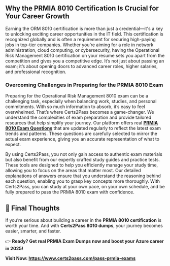 <h2 data-end="246" data-start="152"><strong data-end="328" data-start="248">Why the PRMIA 8010 Certification Is Crucial for Your Career Growth</strong></h2>

<p data-end="980" data-start="330">Earning the ORM 8010 certification is more than just a credential—it's a key to unlocking exciting career opportunities in the IT field. This certification is recognized globally and is often a requirement for securing high-paying jobs in top-tier companies. Whether you’re aiming for a role in network administration, cloud computing, or cybersecurity, having the Operational Risk Management 8010 certification on your resume sets you apart from the competition and gives you a competitive edge. It’s not just about passing an exam; it’s about opening doors to advanced career roles, higher salaries, and professional recognition.</p>

<h3 data-end="1054" data-start="982"><strong data-end="1054" data-start="982">Overcoming Challenges in Preparing for the PRMIA 8010 Exam</strong></h3>

<p data-end="1712" data-start="1056">Preparing for the Operational Risk Management 8010 exam can be a challenging task, especially when balancing work, studies, and personal commitments. With so much information to absorb, it’s easy to feel overwhelmed. That’s where Certs2Pass becomes a game-changer. We understand the complexities of exam preparation and provide tailored resources that help simplify your journey. Our platform offers real <a href="https://www.certs2pass.com/prmia/8010-questions"><strong>PRMIA 8010 Exam Questions</strong></a> that are updated regularly to reflect the latest exam trends and patterns. These questions are carefully selected to mirror the actual exam experience, giving you an accurate representation of what to expect.</p>

<p data-end="2307" data-start="1714">By using Certs2Pass, you not only gain access to authentic exam materials but also benefit from our expertly crafted study guides and practice tests. These tools are designed to help you efficiently manage your study time, allowing you to focus on the areas that matter most. Our detailed explanations of answers ensure that you understand the reasoning behind each question, enabling you to grasp key concepts more thoroughly. With Certs2Pass, you can study at your own pace, on your own schedule, and be fully prepared to pass the PRMIA 8010 exam with confidence.</p>

<h2 data-end="4270" data-start="4250">🚀 Final Thoughts</h2>

<p data-end="4480" data-start="4272">If you’re serious about building a career in the <strong data-end="1054" data-start="982">PRMIA 8010</strong><strong data-end="4372" data-start="4338"> certification</strong> is worth your time. And with <strong data-end="4429" data-start="4402">Certs2Pass </strong><strong data-end="1054" data-start="982">8010</strong><strong data-end="4429" data-start="4402"> dumps</strong>, your journey becomes easier, smarter, and faster.</p>

<p data-end="4633" data-start="4482">👉 <strong data-end="4633" data-start="4485">Ready? <a data-end="4594" data-start="4509" rel="noopener" target="_new">Get real </a></strong><strong data-end="4633" data-start="4485"><a data-end="4594" data-start="4509" rel="noopener" target="_new">PRMIA Exam Dumps</a></strong><strong data-end="4633" data-start="4485"><a data-end="4594" data-start="4509" rel="noopener" target="_new"> now</a> and boost your Azure career in 2025!</strong></p>

<p data-end="4633" data-start="4482"><strong data-end="4633" data-start="4485">Visit Now: <a href="https://www.certs2pass.com/pass-prmia-exams">https://www.certs2pass.com/pass-prmia-exams</a></strong></p>
